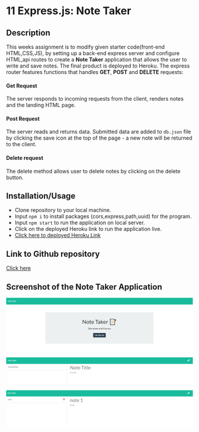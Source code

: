 # 11 Express.js: Note Taker

## Description
This weeks assignment is to modify given starter code(front-end HTML,CSS,JS), by setting up a back-end express server and configure HTML,api routes to create a **Note Taker** application that allows the user to write and save notes.  The final product is deployed to Heroku.  The express router features functions that handles **GET**, **POST** and  **DELETE** requests:

#### Get Request
The server responds to incoming requests from the client, renders notes and the landing HTML page.
#### Post Request
The server reads and returns data.  Submitted data are added to `db.json` file by clicking the save icon at the top of the page - a new note will be returned to the client.
#### Delete request
The delete method allows user to delete notes by clicking on the delete button.

## Installation/Usage
- Clone repository to your local machine.
- Input `npm i` to install packages (cors,express,path,uuid) for the program. 
- Input `npm start` to run the application on local server. 
- Click on the deployed Heroku link to run the application live.
- [Click here to deployed Heroku Link](https://shrouded-badlands-27921.herokuapp.com)

## Link to Github repository 
[Click here](https://github.com/marcuslau0903/11-Express.js-Note-Taker)

## Screenshot of the Note Taker Application

![screenshot1](./images/homepage.PNG)

![screenshot2](./images/before.PNG)

![screenshot3](./images/testing.PNG)
